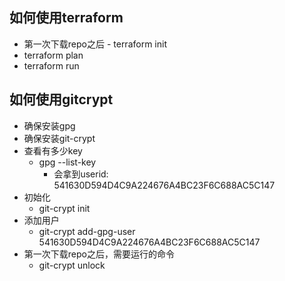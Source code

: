 ## 如何使用terraform
* 第一次下载repo之后 - terraform init
* terraform plan
* terraform run

## 如何使用gitcrypt
* 确保安装gpg
* 确保安装git-crypt
* 查看有多少key
  * gpg --list-key
	* 会拿到userid: 541630D594D4C9A224676A4BC23F6C688AC5C147
* 初始化
	* git-crypt init
* 添加用户
	* git-crypt add-gpg-user 541630D594D4C9A224676A4BC23F6C688AC5C147
* 第一次下载repo之后，需要运行的命令
	* git-crypt unlock